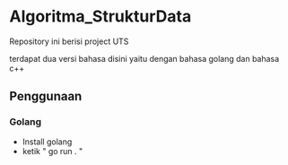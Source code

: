 # Algoritma_StrukturData
Repository ini berisi project UTS

terdapat dua versi bahasa disini yaitu dengan bahasa golang dan bahasa c++

## Penggunaan
### Golang
* Install golang
* ketik " go run . "



